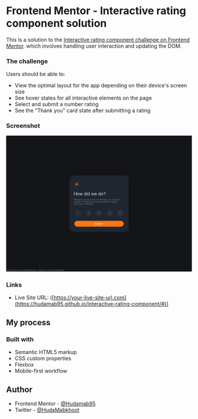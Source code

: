 # Frontend Mentor - Interactive rating component solution

This is a solution to the [Interactive rating component challenge on Frontend Mentor](https://www.frontendmentor.io/challenges/interactive-rating-component-koxpeBUmI). which involves handling user interaction and updating the DOM.


### The challenge

Users should be able to:

- View the optimal layout for the app depending on their device's screen size
- See hover states for all interactive elements on the page
- Select and submit a number rating
- See the "Thank you" card state after submitting a rating

### Screenshot

![screenshot](images/screenshot.png)

### Links

- Live Site URL: ([https://your-live-site-url.com](https://hudamab95.github.io/interactive-rating-component/#)]

## My process

### Built with

- Semantic HTML5 markup
- CSS custom properties
- Flexbox
- Mobile-first workflow

## Author

- Frontend Mentor - [@Hudamab95](https://www.frontendmentor.io/profile/Hudamab95)
- Twitter - [@HudaMabkhoot](https://www.twitter.com/HudaMabkhoot)
